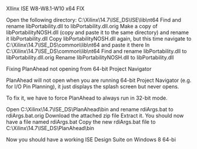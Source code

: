 XIlinx ISE W8-W8.1-W10 x64 FIX

Open the following directory: C:\Xilinx\14.7\ISE_DS\ISE\lib\nt64
Find and rename libPortability.dll to libPortability.dll.orig
Make a copy of libPortabilityNOSH.dll (copy and paste it to the same directory) and rename it libPortability.dll
Copy libPortabilityNOSH.dll again, but this time navigate to C:\Xilinx\14.7\ISE_DS\common\lib\nt64 and paste it there
In C:\Xilinx\14.7\ISE_DS\common\lib\nt64 Find and rename libPortability.dll to libPortability.dll.orig
Rename libPortabilityNOSH.dll to libPortability.dll

Fixing PlanAhead not opening from 64-bit Project Navigator

PlanAhead will not open when you are running 64-bit Project Navigator (e.g. for I/O Pin Planning), it just displays the splash screen but never opens.

To fix it, we have to force PlanAhead to always run in 32-bit mode.

Open C:\Xilinx\14.7\ISE_DS\PlanAhead\bin and rename rdiArgs.bat to rdiArgs.bat.orig
Download the attached zip file
Extract it. You should now have a file named rdiArgs.bat
Copy the new rdiArgs.bat file to C:\Xilinx\14.7\ISE_DS\PlanAhead\bin

Now you should have a working ISE Design Suite on Windows 8 64-bi